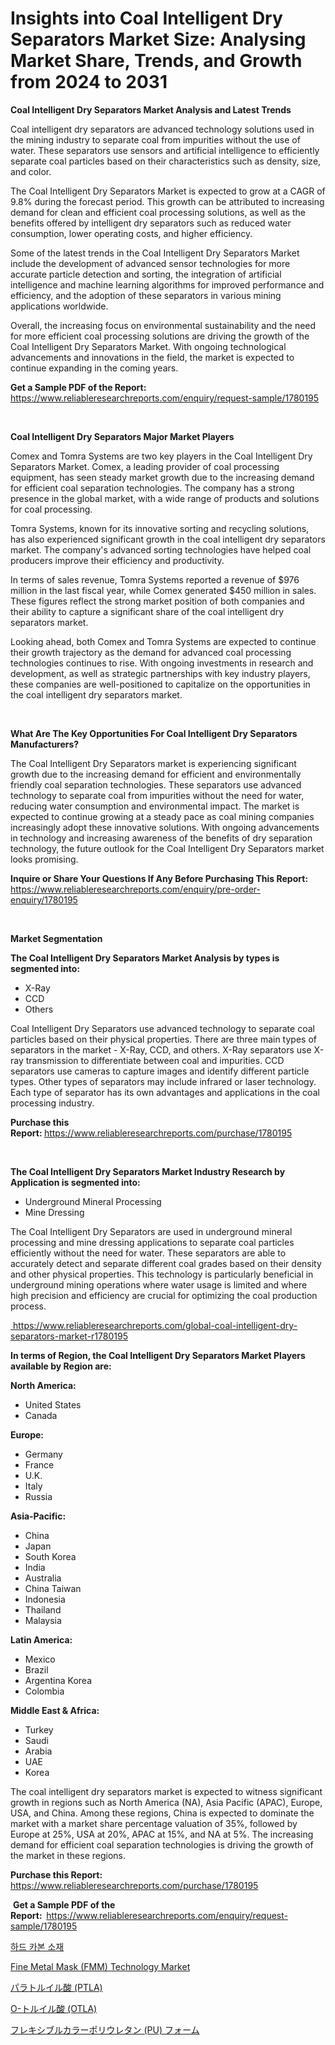 <p><h1>Insights into Coal Intelligent Dry Separators Market Size: Analysing Market Share, Trends, and Growth from 2024 to 2031</h1></p><p><strong>Coal Intelligent Dry Separators Market Analysis and Latest Trends</strong></p>
<p><p>Coal intelligent dry separators are advanced technology solutions used in the mining industry to separate coal from impurities without the use of water. These separators use sensors and artificial intelligence to efficiently separate coal particles based on their characteristics such as density, size, and color.</p><p>The Coal Intelligent Dry Separators Market is expected to grow at a CAGR of 9.8% during the forecast period. This growth can be attributed to increasing demand for clean and efficient coal processing solutions, as well as the benefits offered by intelligent dry separators such as reduced water consumption, lower operating costs, and higher efficiency.</p><p>Some of the latest trends in the Coal Intelligent Dry Separators Market include the development of advanced sensor technologies for more accurate particle detection and sorting, the integration of artificial intelligence and machine learning algorithms for improved performance and efficiency, and the adoption of these separators in various mining applications worldwide.</p><p>Overall, the increasing focus on environmental sustainability and the need for more efficient coal processing solutions are driving the growth of the Coal Intelligent Dry Separators Market. With ongoing technological advancements and innovations in the field, the market is expected to continue expanding in the coming years.</p></p>
<p><strong>Get a Sample PDF of the Report:&nbsp;</strong> <a href="https://www.reliableresearchreports.com/enquiry/request-sample/1780195">https://www.reliableresearchreports.com/enquiry/request-sample/1780195</a></p>
<p>&nbsp;</p>
<p><strong>Coal Intelligent Dry Separators Major Market Players</strong></p>
<p><p>Comex and Tomra Systems are two key players in the Coal Intelligent Dry Separators Market. Comex, a leading provider of coal processing equipment, has seen steady market growth due to the increasing demand for efficient coal separation technologies. The company has a strong presence in the global market, with a wide range of products and solutions for coal processing.</p><p>Tomra Systems, known for its innovative sorting and recycling solutions, has also experienced significant growth in the coal intelligent dry separators market. The company's advanced sorting technologies have helped coal producers improve their efficiency and productivity.</p><p>In terms of sales revenue, Tomra Systems reported a revenue of $976 million in the last fiscal year, while Comex generated $450 million in sales. These figures reflect the strong market position of both companies and their ability to capture a significant share of the coal intelligent dry separators market.</p><p>Looking ahead, both Comex and Tomra Systems are expected to continue their growth trajectory as the demand for advanced coal processing technologies continues to rise. With ongoing investments in research and development, as well as strategic partnerships with key industry players, these companies are well-positioned to capitalize on the opportunities in the coal intelligent dry separators market.</p></p>
<p>&nbsp;</p>
<p><strong>What Are The Key Opportunities For Coal Intelligent Dry Separators Manufacturers?</strong></p>
<p><p>The Coal Intelligent Dry Separators market is experiencing significant growth due to the increasing demand for efficient and environmentally friendly coal separation technologies. These separators use advanced technology to separate coal from impurities without the need for water, reducing water consumption and environmental impact. The market is expected to continue growing at a steady pace as coal mining companies increasingly adopt these innovative solutions. With ongoing advancements in technology and increasing awareness of the benefits of dry separation technology, the future outlook for the Coal Intelligent Dry Separators market looks promising.</p></p>
<p><strong>Inquire or Share Your Questions If Any Before Purchasing This Report:</strong> <a href="https://www.reliableresearchreports.com/enquiry/pre-order-enquiry/1780195">https://www.reliableresearchreports.com/enquiry/pre-order-enquiry/1780195</a></p>
<p>&nbsp;</p>
<p><strong>Market Segmentation</strong></p>
<p><strong>The Coal Intelligent Dry Separators Market Analysis by types is segmented into:</strong></p>
<p><ul><li>X-Ray</li><li>CCD</li><li>Others</li></ul></p>
<p><p>Coal Intelligent Dry Separators use advanced technology to separate coal particles based on their physical properties. There are three main types of separators in the market - X-Ray, CCD, and others. X-Ray separators use X-ray transmission to differentiate between coal and impurities. CCD separators use cameras to capture images and identify different particle types. Other types of separators may include infrared or laser technology. Each type of separator has its own advantages and applications in the coal processing industry.</p></p>
<p><strong>Purchase this Report:&nbsp;</strong><a href="https://www.reliableresearchreports.com/purchase/1780195">https://www.reliableresearchreports.com/purchase/1780195</a></p>
<p>&nbsp;</p>
<p><strong>The Coal Intelligent Dry Separators Market Industry Research by Application is segmented into:</strong></p>
<p><ul><li>Underground Mineral Processing</li><li>Mine Dressing</li></ul></p>
<p><p>The Coal Intelligent Dry Separators are used in underground mineral processing and mine dressing applications to separate coal particles efficiently without the need for water. These separators are able to accurately detect and separate different coal grades based on their density and other physical properties. This technology is particularly beneficial in underground mining operations where water usage is limited and where high precision and efficiency are crucial for optimizing the coal production process.</p></p>
<p><a href="https://www.reliableresearchreports.com/global-coal-intelligent-dry-separators-market-r1780195">&nbsp;https://www.reliableresearchreports.com/global-coal-intelligent-dry-separators-market-r1780195</a></p>
<p><strong>In terms of Region, the Coal Intelligent Dry Separators Market Players available by Region are:</strong></p>
<p>
    <p> <strong> North America: </strong>
        <ul>
            <li>United States</li>
            <li>Canada</li>
        </ul>
        </p> 
    <p> <strong> Europe: </strong>
        <ul>
            <li>Germany</li>
            <li>France</li>
            <li>U.K.</li>
            <li>Italy</li>
            <li>Russia</li>
        </ul>
        </p> 
    <p> <strong> Asia-Pacific: </strong>
        <ul>
            <li>China</li>
            <li>Japan</li>
            <li>South Korea</li>
            <li>India</li>
            <li>Australia</li>
            <li>China Taiwan</li>
            <li>Indonesia</li>
            <li>Thailand</li>
            <li>Malaysia</li>
        </ul>
        </p> 
    <p> <strong> Latin America: </strong>
        <ul>
            <li>Mexico</li>
            <li>Brazil</li>
            <li>Argentina Korea</li>
            <li>Colombia</li>
        </ul>
        </p> 
    <p> <strong> Middle East & Africa: </strong>
        <ul>
            <li>Turkey</li>
            <li>Saudi</li>
            <li>Arabia</li>
            <li>UAE</li>
            <li>Korea</li>
        </ul>
    </p>
    </p>
<p><p>The coal intelligent dry separators market is expected to witness significant growth in regions such as North America (NA), Asia Pacific (APAC), Europe, USA, and China. Among these regions, China is expected to dominate the market with a market share percentage valuation of 35%, followed by Europe at 25%, USA at 20%, APAC at 15%, and NA at 5%. The increasing demand for efficient coal separation technologies is driving the growth of the market in these regions.</p></p>
<p><strong>Purchase this Report: </strong><a href="https://www.reliableresearchreports.com/purchase/1780195">https://www.reliableresearchreports.com/purchase/1780195</a></p>
<p>&nbsp;<strong>Get a Sample PDF of the Report:&nbsp;&nbsp;</strong><a href="https://www.reliableresearchreports.com/enquiry/request-sample/1780195">https://www.reliableresearchreports.com/enquiry/request-sample/1780195</a></p>
<p><strong></strong></p>
<p><p><a href="https://medium.com/@dayanarunolfsdottir/%ED%83%84%EC%86%8C-%EC%86%8C%EC%9E%AC-%EC%8B%9C%EC%9E%A5-%ED%86%B5%EC%B0%B0-%EC%8B%9C%EC%9E%A5-%EB%8F%99%ED%96%A5-%EC%84%B1%EC%9E%A5-2024%EB%85%84%EB%B6%80%ED%84%B0-2031%EB%85%84%EA%B9%8C%EC%A7%80-%EC%98%88%EC%83%81%EB%90%9C-%EA%B2%83-45b90200520b">하드 카본 소재</a></p><p><a href="https://issuu.com/reportprime-2/docs/fine-metal-mask-fmm-technology-market-size-2030.pp">Fine Metal Mask (FMM) Technology Market</a></p><p><a href="https://github.com/mm14022023/Market-Research-Report-List-1/blob/main/3798202105650.md">パラトルイル酸 (PTLA)</a></p><p><a href="https://github.com/EmoryYundt1935/Market-Research-Report-List-2/blob/main/9085802105649.md">O-トルイル酸 (OTLA)</a></p><p><a href="https://medium.com/@bl2501989/%E6%9F%94%E8%BB%9F%E3%81%AA%E3%82%AB%E3%83%A9%E3%83%95%E3%83%AB%E3%81%AA%E3%83%9D%E3%83%AA%E3%82%A6%E3%83%AC%E3%82%BF%E3%83%B3-pu-%E3%83%95%E3%82%A9%E3%83%BC%E3%83%A0%E5%B8%82%E5%A0%B4-%E5%B8%82%E5%A0%B4%E3%81%AEcagr-%E5%B8%82%E5%A0%B4%E3%83%88%E3%83%AC%E3%83%B3%E3%83%89-%E6%88%90%E9%95%B7%E6%88%A6%E7%95%A5%E3%81%AB%E9%96%A2%E3%81%99%E3%82%8B%E6%B4%9E%E5%AF%9F-eb038620d093">フレキシブルカラーポリウレタン (PU) フォーム</a></p></p>